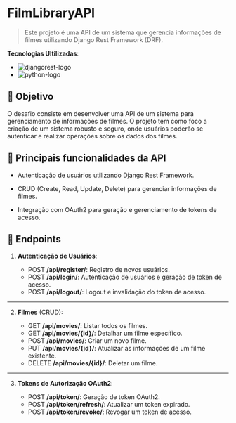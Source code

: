 # FilmLibraryAPI

> Este projeto é uma API de um sistema que gerencia informações de filmes utilizando Django Rest Framework (DRF).

**Tecnologias Ultilizadas**: 
- ![djangorest-logo](https://img.shields.io/badge/djangorestframework-3.15.2-228B22?style=for-the-badge&logo=django&logoColor=white&labelColor=228B22)
- ![python-logo](https://img.shields.io/badge/python-3.12.4-blue?style=for-the-badge&logo=python&logoColor=white&labelColor=yellow)

## 🎯 Objetivo

O desafio consiste em desenvolver uma API de um sistema para gerenciamento de informações de filmes. O projeto tem como foco a criação de um sistema robusto e seguro, onde usuários poderão se autenticar e realizar operações sobre os dados dos filmes.

## 🚀 Principais funcionalidades da API

- Autenticação de usuários utilizando Django Rest Framework.

- CRUD (Create, Read, Update, Delete) para gerenciar informações de filmes.

- Integração com OAuth2 para geração e gerenciamento de tokens de acesso.

##  🔗 Endpoints

1. **Autenticação de Usuários**:

    - POST **/api/register/**: Registro de novos usuários.
    - POST **/api/login/**: Autenticação de usuários e geração de token de acesso.
    - POST **/api/logout/**: Logout e invalidação do token de acesso.

---
2. **Filmes** (CRUD):

    - GET **/api/movies/**: Listar todos os filmes.
    - GET **/api/movies/{id}/**: Detalhar um filme específico.
    - POST **/api/movies/**: Criar um novo filme.
    - PUT **/api/movies/{id}/**: Atualizar as informações de um filme existente.
    - DELETE **/api/movies/{id}/**: Deletar um filme.

---
3. **Tokens de Autorização OAuth2**:

    - POST **/api/token/**: Geração de token OAuth2.
    - POST **/api/token/refresh/**: Atualizar um token expirado.
    - POST **/api/token/revoke/**: Revogar um token de acesso.


